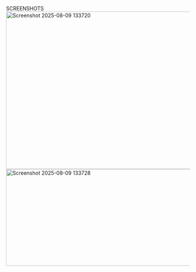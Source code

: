 SCREENSHOTS 
<img width="807" height="430" alt="Screenshot 2025-08-09 133720" src="https://github.com/user-attachments/assets/6bddc500-7598-4cc6-ab6a-b54218d2a866" />
<img width="673" height="264" alt="Screenshot 2025-08-09 133728" src="https://github.com/user-attachments/assets/f23ab95f-9e4b-4be0-a459-558977f5ea49" />
